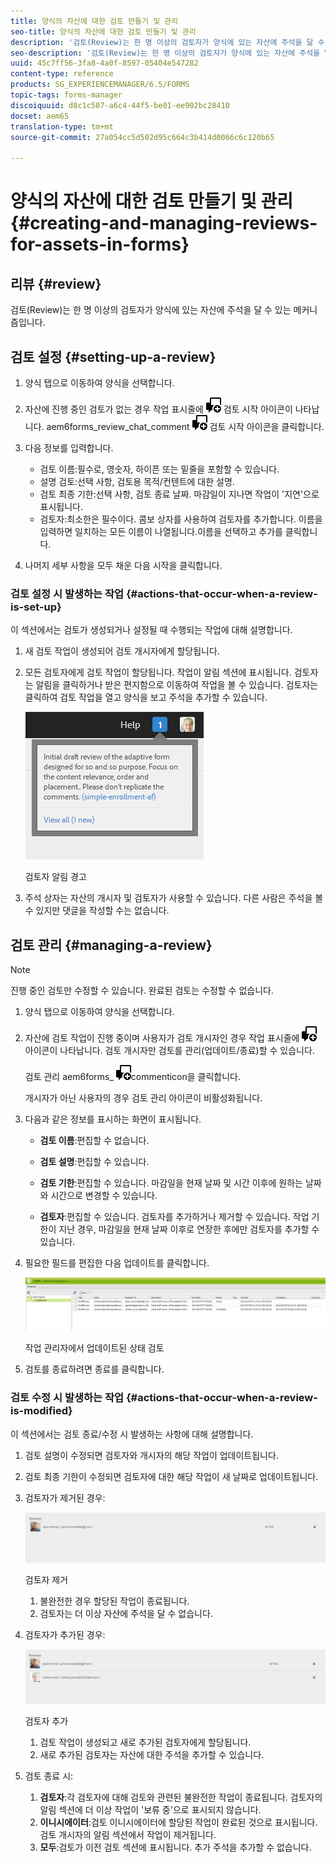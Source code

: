 ```yaml
---
title: 양식의 자산에 대한 검토 만들기 및 관리
seo-title: 양식의 자산에 대한 검토 만들기 및 관리
description: '검토(Review)는 한 명 이상의 검토자가 양식에 있는 자산에 주석을 달 수 있는 메커니즘입니다. '
seo-description: '검토(Review)는 한 명 이상의 검토자가 양식에 있는 자산에 주석을 달 수 있는 메커니즘입니다. '
uuid: 45c7ff56-3fa8-4a0f-8597-05404e547282
content-type: reference
products: SG_EXPERIENCEMANAGER/6.5/FORMS
topic-tags: forms-manager
discoiquuid: d8c1c507-a6c4-44f5-be01-ee902bc28410
docset: aem65
translation-type: tm+mt
source-git-commit: 27a054cc5d502d95c664c3b414d0066c6c120b65

---
```



# 양식의 자산에 대한 검토 만들기 및 관리{#creating-and-managing-reviews-for-assets-in-forms}

## 리뷰 {#review}

검토(Review)는 한 명 이상의 검토자가 양식에 있는 자산에 주석을 달 수 있는 메커니즘입니다.

## 검토 설정 {#setting-up-a-review}

1. 양식 탭으로 이동하여 양식을 선택합니다.
1. 자산에 진행 중인 검토가 없는 경우 작업 표시줄에 ![aem6forms_review_chat_comment](assets/aem6forms_review_chat_comment.png) 검토 시작 아이콘이 나타납니다. aem6forms_review_chat_comment ![](assets/aem6forms_review_chat_comment.png) 검토 시작 아이콘을 클릭합니다.
1. 다음 정보를 입력합니다.

   * 검토 이름:필수로, 영숫자, 하이픈 또는 밑줄을 포함할 수 있습니다.
   * 설명 검토:선택 사항, 검토용 목적/컨텐트에 대한 설명.
   * 검토 최종 기한:선택 사항, 검토 종료 날짜. 마감일이 지나면 작업이 &#39;지연&#39;으로 표시됩니다.
   * 검토자:최소한은 필수이다. 콤보 상자를 사용하여 검토자를 추가합니다. 이름을 입력하면 일치하는 모든 이름이 나열됩니다.이름을 선택하고 추가를 클릭합니다.

1. 나머지 세부 사항을 모두 채운 다음 시작을 클릭합니다.

### 검토 설정 시 발생하는 작업 {#actions-that-occur-when-a-review-is-set-up}

이 섹션에서는 검토가 생성되거나 설정될 때 수행되는 작업에 대해 설명합니다.

1. 새 검토 작업이 생성되어 검토 개시자에게 할당됩니다.
1. 모든 검토자에게 검토 작업이 할당됩니다. 작업이 알림 섹션에 표시됩니다. 검토자는 알림을 클릭하거나 받은 편지함으로 이동하여 작업을 볼 수 있습니다. 검토자는 클릭하여 검토 작업을 열고 양식을 보고 주석을 추가할 수 있습니다.

   ![검토자 알림 경고](assets/noti.png)

   검토자 알림 경고

1. 주석 상자는 자산의 개시자 및 검토자가 사용할 수 있습니다. 다른 사람은 주석을 볼 수 있지만 댓글을 작성할 수는 없습니다.

## 검토 관리 {#managing-a-review}

>[!NOTE]
>
>진행 중인 검토만 수정할 수 있습니다. 완료된 검토는 수정할 수 없습니다.

1. 양식 탭으로 이동하여 양식을 선택합니다.

1. 자산에 검토 작업이 진행 중이며 사용자가 검토 개시자인 경우 작업 표시줄에 ![검토 관리](assets/aem6forms_review_chat_comment.png) 아이콘이 나타납니다. 검토 개시자만 검토를 관리(업데이트/종료)할 수 있습니다.

   검토 관리 aem6forms_ ![review_chat_](assets/aem6forms_review_chat_comment.png)commenticon을 클릭합니다.

   개시자가 아닌 사용자의 경우 검토 관리 아이콘이 비활성화됩니다.

1. 다음과 같은 정보를 표시하는 화면이 표시됩니다.

   * **검토 이름**:편집할 수 없습니다.

   * **검토 설명**:편집할 수 있습니다.

   * **검토 기한**:편집할 수 있습니다. 마감일을 현재 날짜 및 시간 이후에 원하는 날짜와 시간으로 변경할 수 있습니다.

   * **검토자**:편집할 수 있습니다. 검토자를 추가하거나 제거할 수 있습니다. 작업 기한이 지난 경우, 마감일을 현재 날짜 이후로 연장한 후에만 검토자를 추가할 수 있습니다.

1. 필요한 필드를 편집한 다음 업데이트를 클릭합니다.

   ![작업 관리자에서 업데이트된 상태 검토](assets/tskmgr.png)

   작업 관리자에서 업데이트된 상태 검토

1. 검토를 종료하려면 종료를 클릭합니다.

### 검토 수정 시 발생하는 작업 {#actions-that-occur-when-a-review-is-modified}

이 섹션에서는 검토 종료/수정 시 발생하는 사항에 대해 설명합니다.

1. 검토 설명이 수정되면 검토자와 개시자의 해당 작업이 업데이트됩니다.
1. 검토 최종 기한이 수정되면 검토자에 대한 해당 작업이 새 날짜로 업데이트됩니다.

1. 검토자가 제거된 경우:

   ![검토자 제거](assets/removeduser.png)

   검토자 제거

   1. 불완전한 경우 할당된 작업이 종료됩니다.
   1. 검토자는 더 이상 자산에 주석을 달 수 없습니다.

1. 검토자가 추가된 경우:

   ![검토자 추가](assets/addedreviewer.png)

   검토자 추가

   1. 검토 작업이 생성되고 새로 추가된 검토자에게 할당됩니다.
   1. 새로 추가된 검토자는 자산에 대한 주석을 추가할 수 있습니다.

1. 검토 종료 시:

   1. **검토자**:각 검토자에 대해 검토와 관련된 불완전한 작업이 종료됩니다. 검토자의 알림 섹션에 더 이상 작업이 &#39;보류 중&#39;으로 표시되지 않습니다.
   1. **이니시에이터**:검토 이니시에이터에 할당된 작업이 완료된 것으로 표시됩니다. 검토 개시자의 알림 섹션에서 작업이 제거됩니다.
   1. **모두**:검토가 이전 검토 섹션에 표시됩니다. 추가 주석을 추가할 수 없습니다.

